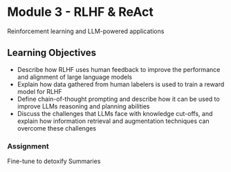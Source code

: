 # Module 3 - RLHF & ReAct

Reinforcement learning and LLM-powered applications

## Learning Objectives

* Describe how RLHF uses human feedback to improve the performance and alignment of large language models
* Explain how data gathered from human labelers is used to train a reward model for RLHF
* Define chain-of-thought prompting and describe how it can be used to improve LLMs reasoning and planning abilities
* Discuss the challenges that LLMs face with knowledge cut-offs, and explain how information retrieval and augmentation techniques can overcome these challenges

### Assignment
Fine-tune to detoxify Summaries
